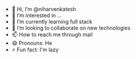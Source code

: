 - 👋 Hi, I’m @niharvenkatesh
- 👀 I’m interested in ...
- 🌱 I’m currently learning full stack
- 💞️ I’m looking to collaborate on new technologies
- 📫 How to reach me through mail
- 😄 Pronouns: He
- ⚡ Fun fact: I'm lazy

<!---
niharvenkatesh/niharvenkatesh is a ✨ special ✨ repository because its `README.md` (this file) appears on your GitHub profile.
You can click the Preview link to take a look at your changes.
--->
